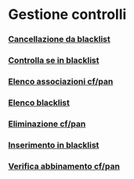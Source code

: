 # Gestione controlli

### [Cancellazione da blacklist](/api-backoffice/gestione-controlli/cancellazione-da-blacklist)
### [Controlla se in blacklist](/altri-servizi/gestione-controlli/controlla-se-in-blacklist)
### [Elenco associazioni cf/pan](/api-backoffice/gestione-controlli/elenco-associazioni-cf-pan)
### [Elenco blacklist](/altri-servizi/gestione-controlli/elenco-blacklist)
### [Eliminazione cf/pan](/api-backoffice/gestione-controlli/eliminazione-cf-pan)
### [Inserimento in blacklist](/altri-servizi/gestione-controlli/inserimento-in-blacklist)
### [Verifica abbinamento cf/pan](/api-backoffice/gestione-controlli/verifica-abbinamento-cf-pan)
